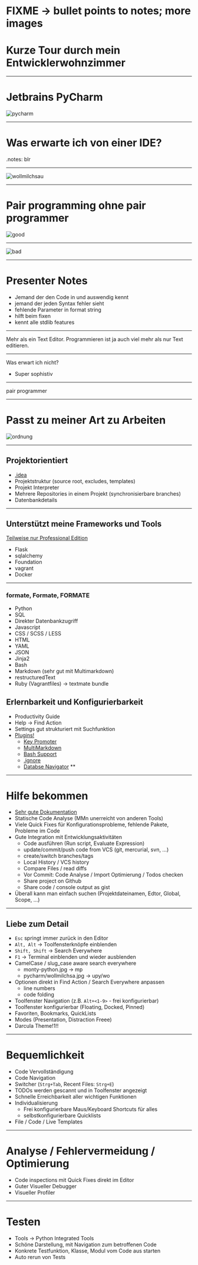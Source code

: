 # FIXME -> bullet points to notes; more images

# Kurze Tour durch mein Entwicklerwohnzimmer

---

#  Jetbrains PyCharm

![pycharm](pycharm-logo.png)

---

#  Was erwarte ich von einer IDE?

.notes: blr

---

![wollmilchsau](wollmilchsau.jpg)

---

# Pair programming ohne pair programmer


![good](pair-programming.jpg)

---

![bad](pair-programming-fail.jpg)

---

# Presenter Notes

* Jemand der den Code in und auswendig kennt
* jemand der jeden Syntax fehler sieht
* fehlende Parameter in format string
* hilft beim fixen
* kennt alle stdlib features

---

Mehr als ein Text Editor. Programmieren ist ja auch viel mehr als nur Text editieren.

---

Was erwart ich nicht?

* Super sophistiv

---

pair programmer

---

# Passt zu meiner Art zu Arbeiten

![ordnung](ordnung.jpg)

---

## Projektorientiert

* [.idea](https://www.jetbrains.com/help/pycharm/5.0/project.html)
* Projektstruktur (source root, excludes, templates)
* Projekt Interpreter
* Mehrere Repositories in einem Projekt (synchronisierbare branches)
* Datenbankdetails

---

## Unterstützt meine Frameworks und Tools

[Teilweise nur Professional Edition](https://www.jetbrains.com/help/pycharm/5.0/languages-and-frameworks.html)

* Flask
* sqlalchemy
* Foundation
* vagrant
* Docker

---

### formate, Formate, FORMATE

* Python
* SQL
* Direkter Datenbankzugriff
* Javascript
* CSS / SCSS / LESS
* HTML
* YAML
* JSON
* Jinja2
* Bash
* Markdown (sehr gut mit Multimarkdown)
* restructuredText
* Ruby (Vagrantfiles) -> textmate bundle


## Erlernbarkeit und Konfigurierbarkeit

* Productivity Guide
* Help -> Find Action
* Settings gut strukturiert mit Suchfunktion
* [Plugins!](https://plugins.jetbrains.com/?pycharm)
    * [Key Promoter](https://plugins.jetbrains.com/plugin/1003)
    * [MultiMarkdown](http://vladsch.com/product/multimarkdown)
    * [Bash Support](https://github.com/jansorg/BashSupport)
    * [.ignore](https://plugins.jetbrains.com/plugin/7495?pr=pycharm)
    * [Databse Navigator](https://confluence.jetbrains.com/display/CONTEST/Database+Navigator)
**
---

# Hilfe bekommen

* [Sehr gute Dokumentation](https://www.jetbrains.com/pycharm/documentation/)
* Statische Code Analyse (MMn unerreicht von anderen Tools)
* Viele Quick Fixes für Konfigurationsprobleme, fehlende Pakete, Probleme im Code
* Gute Integration mit Entwicklungsaktivitäten
    * Code ausführen (Run script, Evaluate Expression)
    * update/commit/push code from VCS (git, mercurial, svn, ...)
    * create/switch branches/tags
    * Local History / VCS history
    * Compare Files / read diffs
    * Vor Commit: Code Analyse / Import Optimierung / Todos checken
    * Share project on Github
    * Share code / console output as gist
* Überall kann man einfach suchen (Projektdateinamen, Edtor, Global, Scope, ...)

---

## Liebe zum Detail

* ``Esc`` springt immer zurück in den Editor
* ``Alt, Alt`` -> Toolfensterknöpfe einblenden
* ``Shift, Shift`` -> Search Everywhere
* ``F1`` -> Terminal einblenden und wieder ausblenden
* CamelCase / slug_case aware search everywhere 
    * monty-python.jpg -> mp
    * pycharm/wollmilchsa.jpg -> upy/wo
* Optionen direkt in Find Action / Search Everywhere anpassen 
    * line numbers
    * code folding
* Toolfenster Navigation (z.B. ``Alt+<1-9>`` - frei konfigurierbar)
* Toolfenster konfigurierbar (Floating, Docked, Pinned)
* Favoriten, Bookmarks, QuickLists
* Modes (Presentation, Distraction Freee)
* Darcula Theme!1!!

---

# Bequemlichkeit

* Code Vervollständigung
* Code Navigation
* Switcher (``Strg+Tab``, Recent Files: ``Strg+E``)
* TODOs werden gescannt und in Toolfenster angezeigt
* Schnelle Erreichbarkeit aller wichtigen Funktionen
* Individualisierung 
    * Frei konfigurierbare Maus/Keyboard Shortcuts für alles
    * selbstkonfigurierbare Quicklists
* File / Code / Live Templates

---

# Analyse / Fehlervermeidung / Optimierung

* Code inspections mit Quick Fixes direkt im Editor
* Guter Visueller Debugger
* Visueller Profiler

---

# Testen

* Tools -> Python Integrated Tools
* Schöne Darstellung, mit Navigation zum betroffenen Code
* Konkrete Testfunktion, Klasse, Modul vom Code aus starten
* Auto rerun von Tests
